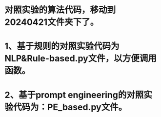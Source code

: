 # 对照实验的算法代码，移动到20240421文件夹下了。
# 1、基于规则的对照实验代码为 NLP&Rule-based.py文件，以方便调用函数。
# 2、基于prompt engineering的对照实验代码为：PE_based.py文件。 
    